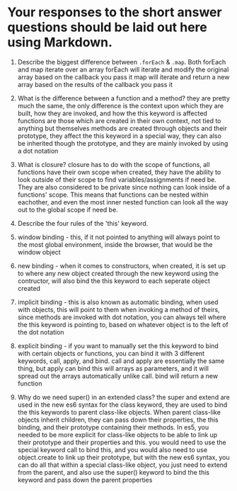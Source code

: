 # Your responses to the short answer questions should be laid out here using Markdown.
1. Describe the biggest difference between `.forEach` & `.map`.
  Both forEach and map iterate over an array
  forEach will iterate and modify the original array based on the callback you pass it
  map will iterate and return a new array based on the results of the callback you pass it


2. What is the difference between a function and a method?
  they are pretty much the same, the only difference is the context upon which they are built, how they are invoked, and how the this keyword is affected
  functions are those which are created in their own context, not tied to anything but themselves
  methods are created through objects and their prototype, they affect the this keyword in a special way, they can also be inherited though the prototype, and they are mainly invoked by using a dot notation


3. What is closure?
closure has to do with the scope of functions, all functions have their own scope when created, they have the ability to look outside of their scope to find variables/assignments if need be. They are also considered to be private since nothing can look inside of a functions' scope. This means that functions can be nested within eachother, and even the most inner nested function can look all the way out to the global scope if need be. 


4. Describe the four rules of the 'this' keyword.
  1. window binding - this, if it not pointed to anything will always point to the most global environment, inside the browser, that would be the window object

  2. new binding - when it comes to constructors, when created, it is set up to where any new object created through the new keyword using the contructor, will also bind the this keyword to each seperate object created

  3. implicit binding - this is also known as automatic binding, when used with objects, this will point to them when invoking a method of theirs, since methods are invoked with dot notation, you can always tell where the this keyword is pointing to, based on whatever object is to the left of the dot notation

  4. explicit binding - if you want to manually set the this keyword to bind with certain objects or functions, you can bind it with 3 different keywords, call, apply, and bind. call and apply are essentially the same thing, but apply can bind this will arrays as parameters, and it will spread out the arrays automatically unlike call. bind will return a new function


5. Why do we need super() in an extended class?
  the super and extend are used in the new es6 syntax for the class keyword, they are used to bind the this keywords to parent class-like objects. When parent class-like objects inherit children, they can pass down their properties, the this binding, and their prototype containing their methods. In es5, you needed to be more explicit for class-like objects to be able to link up their prototype and their properties and this. you would need to use the special keyword call to bind this, and you would also need to use object.create to link up their prototype, but with the new es6 syntax, you can do all that within a special class-like object, you just need to extend from the parent, and also use the super() keyword to bind the this keyword and pass down the parent properties


